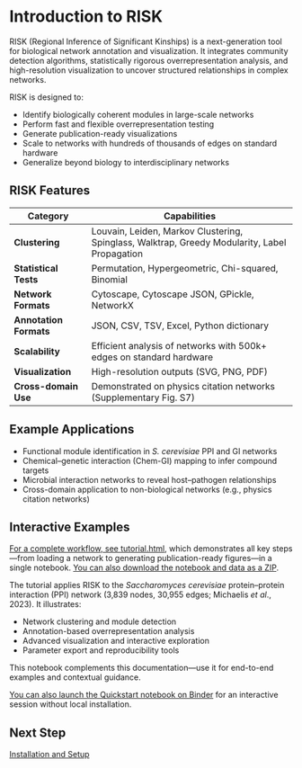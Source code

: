 # Introduction to RISK

RISK (Regional Inference of Significant Kinships) is a next-generation tool for biological network annotation and visualization. It integrates community detection algorithms, statistically rigorous overrepresentation analysis, and high-resolution visualization to uncover structured relationships in complex networks.

RISK is designed to:

- Identify biologically coherent modules in large-scale networks
- Perform fast and flexible overrepresentation testing
- Generate publication-ready visualizations
- Scale to networks with hundreds of thousands of edges on standard hardware
- Generalize beyond biology to interdisciplinary networks

## RISK Features

| Category           | Capabilities                                                                                  |
| ------------------ | --------------------------------------------------------------------------------------------- |
| **Clustering**     | Louvain, Leiden, Markov Clustering, Spinglass, Walktrap, Greedy Modularity, Label Propagation |
| **Statistical Tests** | Permutation, Hypergeometric, Chi-squared, Binomial                                         |
| **Network Formats**  | Cytoscape, Cytoscape JSON, GPickle, NetworkX                                                  |
| **Annotation Formats** | JSON, CSV, TSV, Excel, Python dictionary                                                  |
| **Scalability**    | Efficient analysis of networks with 500k+ edges on standard hardware                          |
| **Visualization**  | High-resolution outputs (SVG, PNG, PDF)                                                       |
| **Cross-domain Use** | Demonstrated on physics citation networks (Supplementary Fig. S7)                           |

## Example Applications

- Functional module identification in _S. cerevisiae_ PPI and GI networks
- Chemical–genetic interaction (Chem-GI) mapping to infer compound targets
- Microbial interaction networks to reveal host–pathogen relationships
- Cross-domain application to non-biological networks (e.g., physics citation networks)

## Interactive Examples

[For a complete workflow, see tutorial.html](tutorial.html), which demonstrates all key steps—from loading a network to generating publication-ready figures—in a single notebook. [You can also download the notebook and data as a ZIP](tutorial.zip).

The tutorial applies RISK to the _Saccharomyces cerevisiae_ protein–protein interaction (PPI) network (3,839 nodes, 30,955 edges; Michaelis _et al_., 2023). It illustrates:

- Network clustering and module detection
- Annotation-based overrepresentation analysis
- Advanced visualization and interactive exploration
- Parameter export and reproducibility tools

This notebook complements this documentation—use it for end-to-end examples and contextual guidance.

<a href="https://mybinder.org/v2/gh/riskportal/risk-docs/HEAD?filepath=notebooks/quickstart.ipynb" target="_blank" rel="noopener">You can also launch the Quickstart notebook on Binder</a> for an interactive session without local installation.

## Next Step

[Installation and Setup](1_installation.md)
